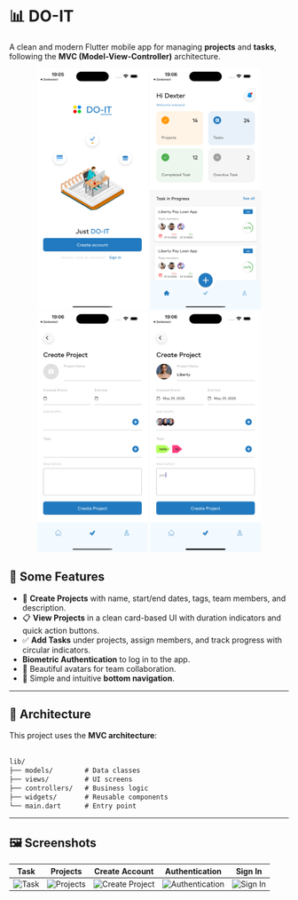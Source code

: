 
# 📊 DO-IT

A clean and modern Flutter mobile app for managing **projects** and **tasks**, following the **MVC (Model-View-Controller)** architecture.

<p align="center">
  <img src="assets/demo/welcome.png" width="200">
  <img src="assets/demo/dashboard.png" width="200">
  <img src="assets/demo/createproject.png" width="200">
  <img src="assets/demo/fp.png" width="200">
</p>



## 🚀 Some Features

- 📂 **Create Projects** with name, start/end dates, tags, team members, and description.
- 📋 **View Projects** in a clean card-based UI with duration indicators and quick action buttons.
- ✅ **Add Tasks** under projects, assign members, and track progress with circular indicators.
- **Biometric Authentication** to log in to the app.
- 👥 Beautiful avatars for team collaboration.
- 🧭 Simple and intuitive **bottom navigation**.


---

## 🧠 Architecture

This project uses the **MVC architecture**:

```

lib/
├── models/        # Data classes 
├── views/         # UI screens
├── controllers/   # Business logic
├── widgets/       # Reusable components
└── main.dart      # Entry point

````

---

## 🖼 Screenshots


| Task | Projects | Create Account | Authentication | Sign In |
|------|----------|----------------|----------------|---------|
| ![Task](assets/demo/task.png) | ![Projects](assets/demo/projects.png) | ![Create Project](assets/demo/sign.png) | ![Authentication](assets/demo/authentication.png) | ![Sign In](assets/demo/log.png) |




````


